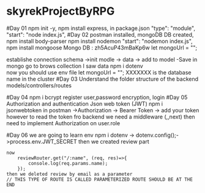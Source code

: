 # skyrekProjectByRPG
#Day 01
    npm init -y,
    npm install express,
    in package.json
        "type": "module",
        "start": "node index.js",
#Day 02
    postman installed,
    mongoDB DB created,
    npm install body-parser
    npm install nodemon
        "start": "nodemon index.js",
    npm install mongoose
Mongo DB : zh5AcuP43mBaKp6w
let mongoUrl = "";

establishe connection
schema ->init modle -> data -> add to model -Save
in mongo go to brows collection I saw data
    npm i dotenv  
    now you should use env file
let mongoUrl = ""; XXXXXXX is the database name in the cluster
#Day 03
    Understand the folder structure of the backend
    models/controllers/routes

#Day 04
    npm i bcrypt
    register user,password encryption, login
#Day 05
    Authorization and authentication
    Json web token (JWT)
    npm i jsonwebtoken
    in postman ->Authorization -> Bearer Token -> add your token
    however to read the token fro backend we need a middleware (,,next)
    then need to implement Authorization on user.role

#Day 06
    we are going to learn env
    npm i dotenv -> dotenv.config();->process.env.JWT_SECRET
    then we created review part 

    now
        reviewRouter.get("/:name", (req, res)=>{
            console.log(req.params.name);
        });
    then we deleted review by email as a parameter
    // THIS TYPE OF ROUTE IS CALLED PARAMETERIZED ROUTE SHOULD BE AT THE END